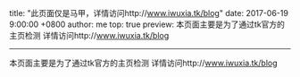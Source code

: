title: "此页面仅是马甲，详情访问http://www.iwuxia.tk/blog"
date: 2017-06-19 9:00:00 +0800
author: me
top: true
preview: 本页面主要是为了通过tk官方的主页检测 详情访问http://www.iwuxia.tk/blog

---

本页面主要是为了通过tk官方的主页检测 详情访问http://www.iwuxia.tk/blog